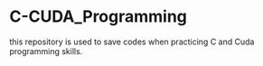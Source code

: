 # C-CUDA_Programming
this repository is used to save codes when practicing C and Cuda programming skills.
